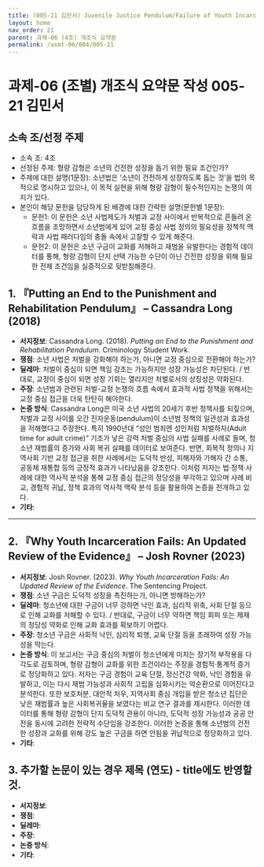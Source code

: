 ```yaml
---
title: (005-21 김민서) Juvenile Justice Pendulum/Failure of Youth Incarceration
layout: home
nav_order: 21
parent: 과제-06 (4조) 개조식 요약문
permalink: /asmt-06/004/005-21
---
```


# 과제-06 (조별) 개조식 요약문 작성 005-21 김민서

## 소속 조/선정 주제

- 소속 조: 4조
- 선정된 주제: 형량 감형은 소년의 건전한 성장을 돕기 위한 필요 조건인가?
- 주제에 대한 설명(1문장): 소년법은 ‘소년이 건전하게 성장하도록 돕는 것’을 법의 목적으로 명시하고 있으나, 이 목적 실현을 위해 형량 감형이 필수적인지는 논쟁의 여지가 있다.
- 본인이 해당 문헌을 담당하게 된 배경에 대한 간략한 설명(문헌별 1문장):  
  - 문헌1: 이 문헌은 소년 사법제도가 처벌과 교정 사이에서 반복적으로 흔들려 온 흐름을 조망하면서 소년범에게 있어 교정 중심 사법 정의의 필요성을 정책적 맥락과 사법 패러다임의 충돌 속에서 고찰할 수 있게 해준다.
  - 문헌2: 이 문헌은 소년 구금이 교화를 저해하고 재범을 유발한다는 경험적 데이터를 통해, 형량 감형이 단지 선택 가능한 수단이 아닌 건전한 성장을 위해 필요한 전제 조건임을 실증적으로 뒷받침해준다.

## 1. 『Putting an End to the Punishment and Rehabilitation Pendulum』 – Cassandra Long (2018)

- **서지정보**:  Cassandra Long. (2018). *Putting an End to the Punishment and Rehabilitation Pendulum*. Criminology Student Work.
- **쟁점**: 소년 사법은 처벌을 강화해야 하는가, 아니면 교정 중심으로 전환해야 하는가? 
- **딜레마**: 처벌이 중심이 되면 책임 강조는 가능하지만 성장 가능성은 차단된다. / 반대로, 교정이 중심이 되면 성장 기회는 열리지만 처벌로서의 상징성은 약화된다.
- **주장**: 소년범과 관련된 처벌-교정 논쟁의 흐름 속에서 효과적 사법 정책을 위해서는 교정 중심 접근을 더욱 탄탄히 해야한다. 
- **논증 방식**: Cassandra Long은 미국 소년 사법의 20세기 후반 정책사를 되짚으며, 처벌과 교정 사이를 오간 진자운동(pendulum)이 소년범 정책의 일관성과 효과성을 저해했다고 주장한다. 특히 1990년대 “성인 범죄엔 성인처럼 처벌하자(Adult time for adult crime)” 기조가 낳은 강력 처벌 중심의 사법 실패를 사례로 들며, 청소년 재범률의 증가와 사회 복귀 실패를 데이터로 보여준다. 반면, 회복적 정의나 지역사회 기반 교정 접근을 취한 사례에서는 도덕적 반성, 피해자와 가해자 간 소통, 공동체 재통합 등의 긍정적 효과가 나타났음을 강조한다. 이처럼 저자는 법·정책·사례에 대한 역사적 분석을 통해 교정 중심 접근의 정당성을 부각하고 있으며 사례 비교, 경험적 귀납, 정책 효과의 역사적 맥락 분석 등을 활용하여 논증을 전개하고 있다.
- **기타**: 

---

## 2. 『Why Youth Incarceration Fails: An Updated Review of the Evidence』 – Josh Rovner (2023)

- **서지정보**: Josh Rovner. (2023). *Why Youth Incarceration Fails: An Updated Review of the Evidence*. The Sentencing Project.
- **쟁점**: 소년 구금은 도덕적 성장을 촉진하는가, 아니면 방해하는가?
- **딜레마**: 청소년에 대한 구금이 너무 강하면 낙인 효과, 심리적 위축, 사회 단절 등으로 인해 교화를 저해할 수 있다. / 반대로, 구금이 너무 약하면 책임 회피 또는 제재의 정당성 약화로 인해 교화 효과를 확보하기 어렵다.
- **주장**: 청소년 구금은 사회적 낙인, 심리적 퇴행, 교육 단절 등을 초래하여 성장 가능성을 막는다.
- **논증 방식**: 이 보고서는 구금 중심의 처벌이 청소년에게 미치는 장기적 부작용을 다각도로 검토하며, 형량 감형이 교화를 위한 조건이라는 주장을 경험적·통계적 증거로 정당화하고 있다. 저자는 구금 경험이 교육 단절, 정신건강 악화, 낙인 경험을 유발하고, 이는 다시 재범 가능성과 사회적 고립을 심화시키는 악순환으로 이어진다고 분석한다. 또한 보호처분, 대안적 처우, 지역사회 중심 개입을 받은 청소년 집단은 낮은 재범률과 높은 사회복귀율을 보였다는 비교 연구 결과를 제시한다. 이러한 데이터를 통해 형량 감형이 단지 도덕적 관용이 아니라, 도덕적 성장 가능성과 공공 안전을 동시에 고려한 전략적 수단임을 강조한다. 이러한 논증을 통해 소년범의 건전한 성장과 교화를 위해 강도 높은 구금을 하면 안됨을 귀납적으로 정당화하고 있다.
- **기타**: 

## 3. 추가할 논문이 있는 경우 제목 (연도) - title에도 반영할 것.

- **서지정보**: 
- **쟁점**: 
- **딜레마**: 
- **주장**:   
- **논증 방식**: 
- **기타**: 